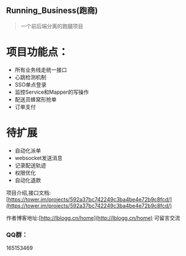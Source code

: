 ## Running_Business(跑商)

>一个前后端分离的跑腿项目

# 项目功能点：
* 所有业务线走统一接口
* 心跳检测机制
* SSO单点登录
* 监控Service和Mapper的写操作
* 配送员蜂窝形抢单
* 订单支付

# 待扩展
* 自动化派单
* websocket发送消息
* 记录配送轨迹
* 权限优化
* 自动化退款

项目介绍,接口文档:[https://tower.im/projects/592a37bc742249c3ba4be4e72b9c8fcd/](https://tower.im/projects/592a37bc742249c3ba4be4e72b9c8fcd/)

作者博客地址:[http://lblogg.cn/home](http://lblogg.cn/home) 可留言交流

### QQ群：

165153469